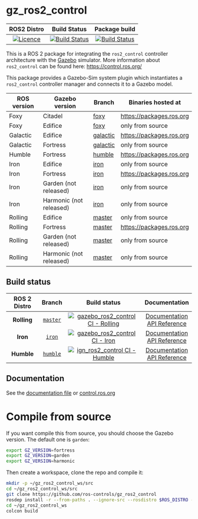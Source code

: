 # gz_ros2_control

|                                                     ROS2 Distro                                                      |                                                                                  Build Status                                                                                   |                                                                                               Package build                                                                                               |
| :------------------------------------------------------------------------------------------------------------------: | :-----------------------------------------------------------------------------------------------------------------------------------------------------------------------------: | :-------------------------------------------------------------------------------------------------------------------------------------------------------------------------------------------------------: |
| [![Licence](https://img.shields.io/badge/License-Apache%202.0-blue.svg)](https://opensource.org/licenses/Apache-2.0) | [![Build Status](https://build.ros2.org/buildStatus/icon?job=Rdev__gz_ros2_control__ubuntu_jammy_amd64)](https://build.ros2.org/job/Rdev__gz_ros2_control__ubuntu_jammy_amd64/) | [![Build Status](https://build.ros2.org/buildStatus/icon?job=Rbin_uJ64__gz_ros2_control__ubuntu_jammy_amd64__binary)](https://build.ros2.org/job/Rbin_uJ64__gz_ros2_control__ubuntu_jammy_amd64__binary/) |

This is a ROS 2 package for integrating the `ros2_control` controller architecture with the [Gazebo](http://gazebosim.org/) simulator.
More information about `ros2_control` can be found here: https://control.ros.org/

This package provides a Gazebo-Sim system plugin which instantiates a `ros2_control` controller manager and connects it to a Gazebo model.

| ROS version | Gazebo version          | Branch                                                                    | Binaries hosted at       |
| ----------- | ----------------------- | ------------------------------------------------------------------------- | ------------------------ |
| Foxy        | Citadel                 | [foxy](https://github.com/ros-controls/gz_ros2_control/tree/foxy)         | https://packages.ros.org |
| Foxy        | Edifice                 | [foxy](https://github.com/ros-controls/gz_ros2_control/tree/foxy)         | only from source         |
| Galactic    | Edifice                 | [galactic](https://github.com/ros-controls/gz_ros2_control/tree/galactic) | https://packages.ros.org |
| Galactic    | Fortress                | [galactic](https://github.com/ros-controls/gz_ros2_control/tree/galactic) | only from source         |
| Humble      | Fortress                | [humble](https://github.com/ros-controls/gz_ros2_control/tree/humble)     | https://packages.ros.org |
| Iron        | Edifice                 | [iron](https://github.com/ros-controls/gz_ros2_control/tree/iron)         | only from source         |
| Iron        | Fortress                | [iron](https://github.com/ros-controls/gz_ros2_control/tree/iron)         | https://packages.ros.org |
| Iron        | Garden (not released)   | [iron](https://github.com/ros-controls/gz_ros2_control/tree/iron)         | only from source         |
| Iron        | Harmonic (not released) | [iron](https://github.com/ros-controls/gz_ros2_control/tree/iron)         | only from source         |
| Rolling     | Edifice                 | [master](https://github.com/ros-controls/gz_ros2_control/tree/master)     | only from source         |
| Rolling     | Fortress                | [master](https://github.com/ros-controls/gz_ros2_control/tree/master)     | https://packages.ros.org |
| Rolling     | Garden (not released)   | [master](https://github.com/ros-controls/gz_ros2_control/tree/master)     | only from source         |
| Rolling     | Harmonic (not released) | [master](https://github.com/ros-controls/gz_ros2_control/tree/master)     | only from source         |

## Build status

| ROS 2 Distro |                                 Branch                                  |                                                                                                            Build status                                                                                                             |                                                            Documentation                                                             |
| :----------: | :---------------------------------------------------------------------: | :---------------------------------------------------------------------------------------------------------------------------------------------------------------------------------------------------------------------------------: | :----------------------------------------------------------------------------------------------------------------------------------: |
| **Rolling**  | [`master`](https://github.com/ros-controls/gz_ros2_control/tree/master) | [![gazebo_ros2_control CI - Rolling](https://github.com/ros-controls/gz_ros2_control/actions/workflows/ci-rolling.yaml/badge.svg?branch=master)](https://github.com/ros-controls/gz_ros2_control/actions/workflows/ci-rolling.yaml) | [Documentation](https://control.ros.org/master/index.html) <br /> [API Reference](https://control.ros.org/master/doc/api/index.html) |
|   **Iron**   |   [`iron`](https://github.com/ros-controls/gz_ros2_control/tree/iron)   |      [![gazebo_ros2_control CI - Iron](https://github.com/ros-controls/gz_ros2_control/actions/workflows/ci-iron.yaml/badge.svg?branch=iron)](https://github.com/ros-controls/gz_ros2_control/actions/workflows/ci-iron.yaml)       |   [Documentation](https://control.ros.org/iron/index.html) <br /> [API Reference](https://control.ros.org/iron/doc/api/index.html)   |
|  **Humble**  | [`humble`](https://github.com/ros-controls/gz_ros2_control/tree/humble) |    [![ign_ros2_control CI - Humble](https://github.com/ros-controls/gz_ros2_control/actions/workflows/ci-humble.yaml/badge.svg?branch=humble)](https://github.com/ros-controls/gz_ros2_control/actions/workflows/ci-humble.yaml)    | [Documentation](https://control.ros.org/humble/index.html) <br /> [API Reference](https://control.ros.org/humble/doc/api/index.html) |

## Documentation

See the [documentation file](doc/index.rst) or [control.ros.org](https://control.ros.org/master/doc/simulators/gz_ros2_control/doc/index.html)

# Compile from source

If you want compile this from source, you should choose the Gazebo version. The default one is `garden`:

```bash
export GZ_VERSION=fortress
export GZ_VERSION=garden
export GZ_VERSION=harmonic
```

Then create a workspace, clone the repo and compile it:

```bash
mkdir -p ~/gz_ros2_control_ws/src
cd ~/gz_ros2_control_ws/src
git clone https://github.com/ros-controls/gz_ros2_control
rosdep install -r --from-paths . --ignore-src --rosdistro $ROS_DISTRO -y
cd ~/gz_ros2_control_ws
colcon build
```
